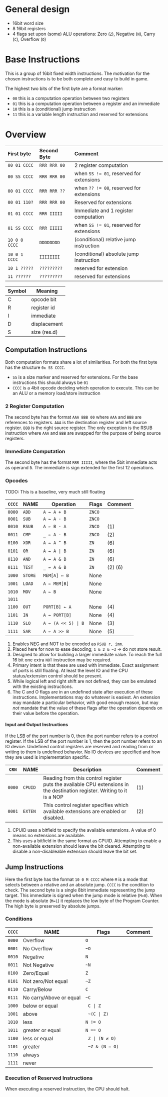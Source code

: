 # General design

- 16bit word size
- 8 16bit registers
- 4 flags set upon (some) ALU operations: Zero (`Z`), Negative (`N`), Carry (`C`), Overflow (`O`)

# Base Instructions

This is a group of 16bit fixed width instructions. The motivation for the chosen instructions is to be both complete and
easy to build in game.

The highest two bits of the first byte are a format marker:

- `00` this is a computation operation between two registers
- `01` this is a computation operation between a register and an immediate
- `10` this is a (conditional) jump instruction
- `11` this is a variable length instruction and reserved for extensions

# Overview

| First byte    | Second Byte  | Comment                                  |
|:--------------|:-------------|:-----------------------------------------|
| `00 01 CCCC`  | `RRR RRR 00` | 2 register computation                   |
| `00 SS CCCC`  | `RRR RRR 00` | when `SS != 01`, reserved for extensions |
| `00 01 CCCC`  | `RRR RRR ??` | when `?? != 00`, reserved for extensions |
| `00 01 110?`  | `RRR RRR 00` | Reserved for extensions                  |
| `01 01 CCCC`  | `RRR IIIII`  | Immediate and 1 register computation     |
| `01 SS CCCC`  | `RRR IIIII`  | when `SS != 01`, reserved for extensions |
| `10 0 0 CCCC` | `DDDDDDDD`   | (conditional) relative jump instruction  |
| `10 0 1 CCCC` | `IIIIIIII`   | (conditional) absolute jump instruction  |
| `10 1 ?????`  | `?????????`  | reserved for extension                   |
| `11 ??????`   | `?????????`  | reserved for extensions                  |

| Symbol | Meaning      |
|--------|--------------|
|   C    | opcode bit   |
|   R    | register id  |
|   I    | immediate    |
|   D    | displacement |
|   S    | size (res.d) |


## Computation Instructions

Both computation formats share a lot of similarities. For both the first byte has the structure `0x SS CCCC`.

- `SS` is a size marker and reserved for extensions. For the base instructions this should always be `01`
- `CCCC` is a 4bit opcode deciding which operation to execute. This can be an ALU or a memory load/store instruction

### 2 Register Computation

The second byte has the format `AAA BBB 00` where `AAA` and `BBB` are references to registers. `AAA` is the destination register and left source register. `BBB` is the right source register. The only exception is the RSUB instruction where `AAA` and `BBB` are swapped for the purpose of being source registers.

### Immediate Computation

The second byte has the format `RRR IIIII`, where the 5bit immediate acts as
operand `B`. The immediate is sign extended for the first 12 operations.

### Opcodes

TODO: This is a baseline, very much still floating

| `CCCC` | NAME       | Operation                          | Flags  | Comment |
|--------|------------|------------------------------------|--------|---------|
| `0000` | `ADD`      | `A ← A + B`                        | `ZNCO` |         |
| `0001` | `SUB`      | `A ← A - B`                        | `ZNCO` |         |
| `0010` | `RSUB`     | `A ← B - A`                        | `ZNCO` | (1)     |
| `0011` | `CMP`      | `_ ← A - B`                        | `ZNCO` | (2)     |
| `0100` | `XOR`      | `A ← A ^ B`                        | `ZN`   | (6)     |
| `0101` | `OR`       | <code>A ← A &#124; B</code>        | `ZN`   | (6)     |
| `0110` | `AND`      | `A ← A & B`                        | `ZN`   | (6)     |
| `0111` | `TEST`     | `_ ← A & B`                        | `ZN`   | (2) (6) |
| `1000` | `STORE`    | `MEM[A] ← B`                       | None   |         |
| `1001` | `LOAD`     | `A ← MEM[B]`                       | None   |         |
| `1010` | `MOV`      | `A ← B`                            | None   |         |
| `1011` |            |                                    |        |         |
| `1100` | `OUT`      | `PORT[B] ← A`                      | None   | (4)     |
| `1101` | `IN`       | `A ← PORT[B]`                      | None   | (4)     |
| `1110` | `SLO`      | <code>A ← (A << 5) &#124; B</code> | None   | (3)     |
| `1111` | `SAR`      | `A ← A >> B`                       | None   | (5)     |


1) Enables NEG and NOT to be encoded as `RSUB r, imm`.
2) Placed here for now to ease decoding; `1 & 2 & ~3` => do not store result.
3) Designed to allow for building a larger immediate value. To reach the full 16 bit one extra `NOT` instruction may be required.
4) Primary intent is that these are used with immediate. Exact assignment of ports is still floating. At least the level IO and the CPU status/extension control should be present.
5) While logical left and right shift are not defined, they can be emulated with the existing instructions.
6) The C and O flags are in an undefined state after execution of these instructions. Implementations may do whatever is easiest. An extension may mandate a particular behavior, with good enough reason, but may *not* mandate that the value of these flags after the operation depends on their value before the operation.

#### Input and Output Instructions

If the LSB of the port number is 0, then the port number refers to a control register. If the LSB of the port number is 1, then the port number refers to an IO device. Undefined control registers are reserved and reading from or writing to them is undefined behavior. No IO devices are specified and how they are used is implementation specific.

| `CRN`  | NAME       | Description                                                                                                              | Comment |
|--------|------------|--------------------------------------------------------------------------------------------------------------------------|---------|
| `0000` | `CPUID`    | Reading from this control register puts the available CPU extensions in the destination register. Writing to it is a NOP | (1)     |
| `0001` | `EXTEN`    | This control register specifies which available extensions are enabled or disabled.                                      | (2)     |

1) CPUID uses a bitfield to specify the available extensions. A value of 0 means no extensions are available.
2) This uses a bitfield in the same format as CPUID. Attempting to enable a non-available extension should leave the bit cleared. Attempting to disable a non-disableable extension should leave the bit set.

## Jump Instructions

Here the first byte has the format `10 0 M CCCC` where `M` is a mode that selects between a relative and an absolute jump. `CCCC` is the condition to check. The second byte is a single 8bit immediate representing the jump target. This immediate is signed when the jump mode is relative (`M=0`). When the mode is absolute (`M=1`) it replaces the low byte of the Program Counter. The high byte is preserved by absolute jumps.

### Conditions


| `CCCC` | NAME                    | Flags                            | Comment |
|--------|-------------------------|----------------------------------|---------|
| `0000` | Overflow                | `O`                              |         |
| `0001` | No Overflow             | `~O`                             |         |
| `0010` | Negative                | `N`                              |         |
| `0011` | Not Negative            | `~N`                             |         |
| `0100` | Zero/Equal              | `Z`                              |         |
| `0101` | Not zero/Not equal      | `~Z`                             |         |
| `0110` | Carry/Below             | `C`                              |         |
| `0111` | No carry/Above or equal | `~C`                             |         |
| `1000` | below or equal          | <code> C &#124; Z</code>         |         |
| `1001` | above                   | <code> ~(C &#124; Z) </code>     |         |
| `1010` | less                    | `N != O`                         |         |
| `1011` | greater or equal        | `N == O`                         |         |
| `1100` | less or equal           | <code> Z &#124; (N ≠ O) </code>  |         |
| `1101` | greater                 | <code> ~Z &amp; (N = O) </code>  |         |
| `1110` | always                  |                                  |         |
| `1111` | never                   |                                  |         |

### Execution of Reserved Instructions

When executing a reserved instruction, the CPU should halt.
